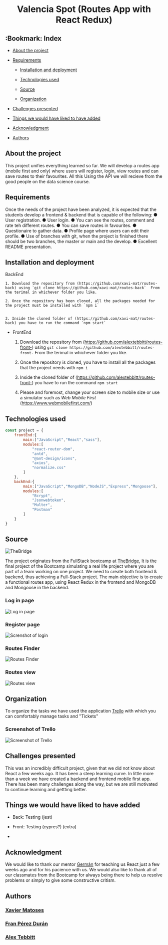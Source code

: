 #  <center> Valencia Spot (Routes App with React Redux)</center> 

 ## :Bookmark: Index 

 - [About the project](#)

 - [Requirements](#)

    - [Installation and deployment](#)

    - [Technologies used](#)

    - [Source](#)

    - [Organization](#)

- [Challenges presented](#)

- [Things we would have liked to have added](#)

- [Acknowledgment](#)

- [Authors](#)

## About the project

This project unifies everything learned so far. We will develop a routes app (mobile first and only) where users will register, login, view routes and can save routes to their favourites. All this Using the API we will recieve from the good people on the data science course. 

## Requirements
Once the needs of the project have been analyzed, it is expected
that the students develop a frontend & backend that is capable of the following:
● User registration.
● User login.
● You can see the routes, comment and rate teh different routes.
● You can save routes in favourites.
● Questionaire to gather data.
● Profile page where users can edit their profile.
● Use of branches with git, when the project is finished there should be two branches, the master or main and the develop.
● Excellent README presentation.

## Installation and deployment

BackEnd

    1. Download the repository from (https://github.com/xavi-mat/routes-back) using `git clone https://github.com/xavi-mat/routes-back`  From the terimal in whichever folder you like.  

    2. Once the repository has been cloned, all the packages needed for the project must be installed with `npm i` 
    

    3. Inside the cloned folder of (https://github.com/xavi-mat/routes-back) you have to run the command `npm start`

- FrontEnd

    1. Download the repository from (https://github.com/alextebbitt/routes-front-) using `git clone https://github.com/alextebbitt/routes-front-` From the terimal in whichever folder you like.

    2. Once the repository is cloned, you have to install all the packages that the project needs with `npm i`

    3. Inside the cloned folder of (https://github.com/alextebbitt/routes-front-) you have to run the command `npm start`
    
    4. Please and foremost, change your screen size to mobile size or use a simulator such as <i>Web Mobile First </i>(https://www.webmobilefirst.com/)

## Technologies used

```JavaScript
const project = {
    frontEnd:{
        main:["JavaScript","React","sass"],
        modules:[
            "react-router-dom",
            "antd",
            "@ant-design/icons",
            "axios",
            "normalize.css"
        ]
    },
    backEnd:{
        main:["JavaScript","MongoDB","NodeJS","Express","Mongoose"],
        modules:[
            "Bcrypt",
            "Jsonwebtoken",
            "Multer",
            "Postman"
        ]
    }
} 
```
 ## Source

![TheBridge](./assets/thebridgelogo.svg)

The project originates from the FullStack bootcamp at [TheBridge](https://www.thebridge.tech/), It is the final project of the Bootcamp simulating a real life project where you are part of a team working on one project. We need to create both frontend & backend, thus achieving a Full-Stack project. The main objective is to create a functional routes app, using React Redux in the frontend and MongoDB and Mongoose in the backend.


### Log in page
![Log in page](https://i.imgur.com/LABcaWT.jpg)

### Register page
![Screnshot of login](https://i.imgur.com/xANJbwW.jpg)

### Routes Finder
![Routes Finder](https://i.imgur.com/N7o30RJ.jpg)

### Routes view
![Routes view](https://i.imgur.com/Kf8ddE8.jpg)

## Organization

To organize the tasks we have used the application [Trello](https://trello.com/) with which you can comfortably manage tasks and "Tickets"

### Screenshot of Trello
![Screenshot of Trello](./assets/Screenshot%202022-07-27%20134100.png)


## Challenges presented

This was an incredibly difficult project, given that we did not know about React a few weeks ago. It has been a steep learning curve. In little more than a week we have created a backend and frontend mobile first app. There has been many challenges along the way, but we are still motivated to continue learning and gettting better.  


## Things we would have liked to have added

- Back: Testing (jest) 

- Front: Testing (cypres?) (extra)

- 

## Acknowledgment

We would like to thank our mentor [Germán](https://github.com/GeerDev) for teaching us React just a few weeks ago and for his pacience with us. We would also like to thank all of our classmates from the Bootcamp for always being there to help us resolve problems or simply to give some constructive critism.


## Authors

### [Xavier Matoses](https://github.com/xavi-mat)
### [Fran Pérez Durán](https://github.com/franpd8)
### [Alex Tebbitt](https://github.com/alextebbitt)

